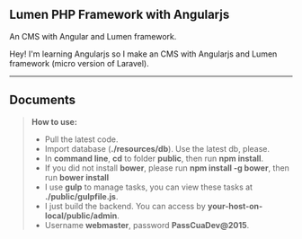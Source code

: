 ## Lumen PHP Framework with Angularjs
An CMS with Angular and Lumen framework.


Hey! I'm learning Angularjs so I make an CMS with Angularjs and Lumen framework (micro version of Laravel).

----------

Documents
-------------

> **How to use:**
>
> - Pull the latest code.
> - Import database (**./resources/db**). Use the latest db, please.
> - In **command line**, **cd** to folder **public**, then run **npm install**.
> - If you did not install **bower**, please run **npm install -g bower**, then run **bower install**
> - I use **gulp** to manage tasks, you can view these tasks at **./public/gulpfile.js**.
> - I just build the backend. You can access by **your-host-on-local/public/admin**.
> - Username **webmaster**, password **PassCuaDev@2015**.
